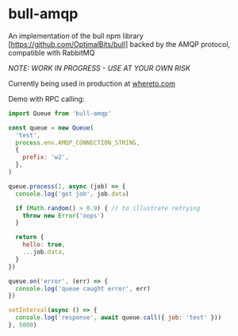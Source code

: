 # bull-amqp

An implementation of the bull npm library [https://github.com/OptimalBits/bull] backed by the AMQP protocol, compatible with RabbitMQ

*NOTE: WORK IN PROGRESS - USE AT YOUR OWN RISK*

Currently being used in production at [whereto.com](https://whereto.com "WhereTo.com")

Demo with RPC calling:

```javascript
import Queue from 'bull-amqp'

const queue = new Queue(
  'test',
  process.env.AMQP_CONNECTION_STRING,
  {
    prefix: 'w2',
  },
)

queue.process(1, async (job) => {
  console.log('got job', job.data)

  if (Math.random() > 0.9) { // to illustrate retrying
    throw new Error('oops')
  }

  return {
    hello: true,
    ...job.data,
  }
})

queue.on('error', (err) => {
  console.log('queue caught error', err)
})

setInterval(async () => {
  console.log('response', await queue.call({ job: 'test' }))
}, 5000)

```
